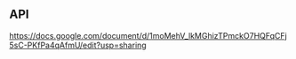 ## API

https://docs.google.com/document/d/1moMehV_lkMGhizTPmckO7HQFqCFj5sC-PKfPa4qAfmU/edit?usp=sharing